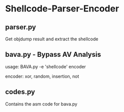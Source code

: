 # Shellcode-Parser-Encoder

parser.py
---------
Get objdump result and extract the shellcode

bava.py - Bypass AV Analysis
----------------------------
usage: BAVA.py -e 'shellcode' encoder

encoder: xor, random, insertion, not

codes.py
--------
Contains the asm code for bava.py
